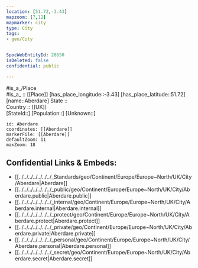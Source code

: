 ```yaml
---
location: [51.72,-3.43] 
mapzoom: [7,12] 
mapmarker: city 
type: City
tags:
- geo/City


SpocWebEntityId: 28650
isDeleted: false
confidential: public

---
```

#is_a_/Place  
#is_a_ :: [[Place]] 
[has_place_longitude::-3.43] 
[has_place_latitude::51.72] 
[name::Aberdare] 
State ::  
Country :: [[UK]]  
[StateId::] 
[Population::] 
[Unknown::] 


```leaflet
id: Aberdare
coordinates: [[Aberdare]] 
markerFile: [[Aberdare]] 
defaultZoom: 11 
maxZoom: 18
```


## Confidential Links & Embeds: 
- [[../../../../../../../_Standards/geo/Continent/Europe/Europe~North/UK/City/Aberdare|Aberdare]] 
- [[../../../../../../../_public/geo/Continent/Europe/Europe~North/UK/City/Aberdare.public|Aberdare.public]] 
- [[../../../../../../../_internal/geo/Continent/Europe/Europe~North/UK/City/Aberdare.internal|Aberdare.internal]] 
- [[../../../../../../../_protect/geo/Continent/Europe/Europe~North/UK/City/Aberdare.protect|Aberdare.protect]] 
- [[../../../../../../../_private/geo/Continent/Europe/Europe~North/UK/City/Aberdare.private|Aberdare.private]] 
- [[../../../../../../../_personal/geo/Continent/Europe/Europe~North/UK/City/Aberdare.personal|Aberdare.personal]] 
- [[../../../../../../../_secret/geo/Continent/Europe/Europe~North/UK/City/Aberdare.secret|Aberdare.secret]] 
